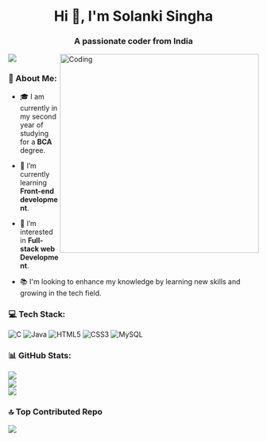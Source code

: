 <h1 align="center">Hi 👋, I'm Solanki Singha</h1>
<h3 align="center">A passionate coder from India</h3>
<img align="right" alt="Coding" width="400" src="https://mir-s3-cdn-cf.behance.net/project_modules/disp/601014116770475.6068beff4640a.gif">


[![](https://visitcount.itsvg.in/api?id=solanki03&icon=8&color=5)](https://visitcount.itsvg.in)

### 💫 About Me:
- 🎓 I am currently in my second year of studying for a **BCA** degree.

- 🌱 I’m currently learning **Front-end development**.

- 👀 I’m interested in **Full-stack web Development**.

- 📚 I'm looking to enhance my knowledge by learning new skills and growing in the tech field.



### 💻 Tech Stack:
![C](https://img.shields.io/badge/c-%2300599C.svg?style=flat&logo=c&logoColor=white) ![Java](https://img.shields.io/badge/java-%23ED8B00.svg?style=flat&logo=openjdk&logoColor=white) ![HTML5](https://img.shields.io/badge/html5-%23E34F26.svg?style=flat&logo=html5&logoColor=white) ![CSS3](https://img.shields.io/badge/css3-%231572B6.svg?style=flat&logo=css3&logoColor=white) ![MySQL](https://img.shields.io/badge/mysql-%2300000f.svg?style=flat&logo=mysql&logoColor=white)


### 📊 GitHub Stats:
![](https://github-readme-stats.vercel.app/api?username=solanki03&theme=radical&hide_border=false&include_all_commits=false&count_private=false)<br/>
![](https://github-readme-streak-stats.herokuapp.com/?user=solanki03&theme=radical&hide_border=false)<br/>
![](https://github-readme-stats.vercel.app/api/top-langs/?username=solanki03&theme=radical&hide_border=false&include_all_commits=false&count_private=false&layout=compact)


### 🔝 Top Contributed Repo
![](https://github-contributor-stats.vercel.app/api?username=solanki03&limit=5&theme=dracula&combine_all_yearly_contributions=true)



<!-- Proudly created with GPRM ( https://gprm.itsvg.in ) -->
